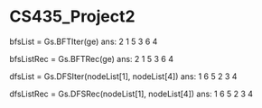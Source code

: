 # CS435_Project2

bfsList = Gs.BFTIter(ge)
ans:
2
1
5
3
6
4

bfsListRec = Gs.BFTRec(ge)
ans:
2
1
5
3
6
4

dfsList = Gs.DFSIter(nodeList[1], nodeList[4])
ans:
1
6
5
2
3
4

dfsListRec = Gs.DFSRec(nodeList[1], nodeList[4])
ans:
1
6
5
2
3
4


